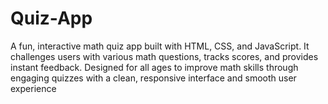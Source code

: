 # Quiz-App
A fun, interactive math quiz app built with HTML, CSS, and JavaScript. It challenges users with various math questions, tracks scores, and provides instant feedback. Designed for all ages to improve math skills through engaging quizzes with a clean, responsive interface and smooth user experience
